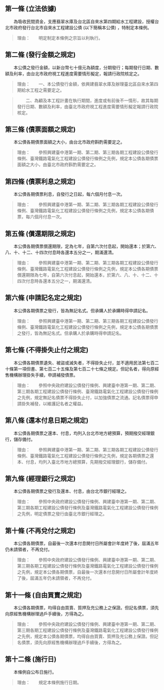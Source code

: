 第一條 (立法依據)
-----------------
　　為吸收民間資金，支應翡翠水庫及台北區自來水第四期給水工程建設，授權台北市政府發行台北市自來水工程建設公債 (以下簡稱本公債) ，特制定本條例。  
> 理由：　　明定制定本條例之宗旨以利執行。



第二條 (發行金額之規定)
-----------------------
　　本公債之發行金額，以新台幣七十億元為額度，分期發行；每期發行日期、數額及利率，由台北市政府視工程進度需要情形擬定，報請行政院核定之。  
> 理由：　　一、本公債發行金額，依興建翡翠水庫及辦理臺北區自來水第四期給水工程之需要定之。

> 　　二、為顧及本工程計畫在執行期間，進度或有前後不一情形，故其每期發行日期、數額及利率，由臺北市政府視工程進度需要情形擬定報請行政院核定。



第三條 (債票面額之規定)
-----------------------
　　本公債各期債票面額之大小，由台北市政府斟酌需要定之。  
> 理由：　　參照興建臺中港第一期、第二期、第三期各期工程建設公債發行條例、臺灣鐵路電氣化工程建設公債發行條例之先例，規定本公債各期債票面額之大小，由臺北市政府斟酌需要定之。



第四條 (債票利息之規定)
-----------------------
　　本公債各期債票利息，自發行之日起，每六個月付息一次。  
> 理由：　　參照興建臺中港第一期、第二期、第三期各期工程建設公債發行條例、臺灣鐵路電氣化工程建設公債發行條例之先例，規定本公債各期債票，每六個月付息一次。



第五條 (償還期限之規定)
-----------------------
　　本公債各期債票償還期限，定為七年，自第六次付息起，開始還本；於第六、八、十、十二、十四次付息時各還本五分之一，期滿還清。  
> 理由：　　參照興建臺中港第一期、第二期、第三期各期工程建設公債發行條例、臺灣鐵路電氣化工程建設公債發行條例之先例，規定本公債各期債票償還期限為七年，自第六次付息起，開始還本，於第六、八、十、十二、十四次付息時各還本五分之一，期滿還清。



第六條 (申請記名定之規定)
-------------------------
　　本公債各期債票之發行，皆為無記名式。但承購人於承購時得申請記名。  
> 理由：　　參照興建臺中港第一期、第二期、第三期各期工程建設公債發行條例、臺灣鐵路電氣化工程建設公債發行條例之先例，規定本公債各期債票之發行，皆為無記名式。但承購人於承購時得申請記名。



第七條 (不得掛失止付之規定)
---------------------------
　　本公債各期債票遺失、被盜或滅失者，不得掛失止付，並不適用民法第七百二十條第一項但書、第七百二十五條及第七百二十七條之規定。但記名者，得向原經售機構辦理掛失手續，申請補發債票。  
> 理由：　　參照中央政府建設公債發行條例、興建臺中港第一期、第二期、第三期各期工程建設公債發行條例、臺灣鐵路電氣化工程建設公債發行條例之先例，規定無記名債票不得掛失止付，以加強債票之流通。記名債票得申請掛失補發，以維護記名者之權益。



第八條 (還本付息日期之規定)
---------------------------
　　本公債各期債票之還本、付息，均列入台北市地方總預算，預期撥交經理銀行，儲存備付。  
> 理由：　　參照興建臺中港第一期、第二期、第三期各期工程建設公債發行條例、臺灣鐵路電氣化工程建設公債發行條例之先例，規定各期債票之還本、付息，均列入臺北市地方總預算，先期撥交經理銀行，儲存備付。



第九條 (經理銀行之規定)
-----------------------
　　本公債各期債票之發行及還本、付息，由台北市銀行經理之。  
> 理由：　　參照中央政府建設公債發行條例、興建臺中港第一期、第二期、第三期各期工程建設公債發行條例及臺灣鐵路電氣化工程建設公債發行條例之先例，明定債票之發行由臺北市銀行經理之。



第十條 (不再兌付之規定)
-----------------------
　　本公債各期債票，自最後一次還本付息開付日所屬會計年度終了後，屆滿五年仍未請領者，不再兌付。  
> 理由：　　參照中央政府建設公債發行條例、興建臺中港第一期、第二期、第三期各期工程建設公債發行條例及臺灣鐵路電氣化工程建設公債發行條例之先例，規定本公債各期債票，自最後一次還本付息開付日所屬會計年度終了後，屆滿五年仍未請領者，不再兌付。



第十一條 (自由買賣之規定)
-------------------------
　　本公債各期債票，均得自由買賣、質押及充公務上之保證。但記名債票，須先向原經售機構辦理過戶手續後，方得為之。  
> 理由：　　參照中央政府建設公債發行條例、興建臺中港第一期、第二期、第三期各期工程建設公債發行條例及臺灣鐵路電氣化工程建設公債發行條例之先例，規定本公債各期債票，均得自由買賣、質押及充公務上保證。但記名債票，須先向原經售機構辦理過戶手續後，方得為之。



第十二條 (施行日)
-----------------
　　本條例自公布日施行。  
> 理由：　　規定本條例施行日期。